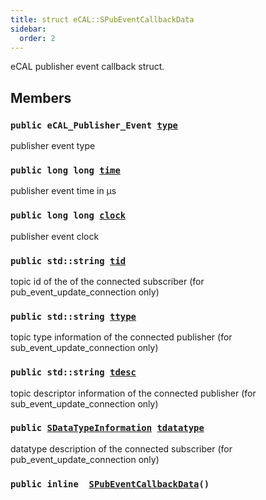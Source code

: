 ```yaml
---
title: struct eCAL::SPubEventCallbackData
sidebar:
  order: 2
---
```


eCAL publisher event callback struct.

## Members

### `public eCAL_Publisher_Event `[`type`](#d7/dcb/structeCAL_1_1SPubEventCallbackData_1aecc8fd8a2f02cbf5386ec5dfcb8dc78d) 

publisher event type

### `public long long `[`time`](#d7/dcb/structeCAL_1_1SPubEventCallbackData_1a8ac417eae8daf46dd5b6a00721268273) 

publisher event time in µs

### `public long long `[`clock`](#d7/dcb/structeCAL_1_1SPubEventCallbackData_1a1998c8d07e9b046f9cf04cfb1b8f7f40) 

publisher event clock

### `public std::string `[`tid`](#d7/dcb/structeCAL_1_1SPubEventCallbackData_1aad6953139e9e168a3313d600e1f2ed12) 

topic id of the of the connected subscriber (for pub_event_update_connection only)

### `public std::string `[`ttype`](#d7/dcb/structeCAL_1_1SPubEventCallbackData_1a6e4f62c71dd68a87379138064e0e54d7) 

topic type information of the connected publisher (for sub_event_update_connection only)

### `public std::string `[`tdesc`](#d7/dcb/structeCAL_1_1SPubEventCallbackData_1a3f57151bd0ae8e9a52bf742473ee23df) 

topic descriptor information of the connected publisher (for sub_event_update_connection only)

### `public `[`SDataTypeInformation`](src/content/docs/doxygen/md/eCAL::SDataTypeInformation.md#d7/d0f/structeCAL_1_1SDataTypeInformation)` `[`tdatatype`](#d7/dcb/structeCAL_1_1SPubEventCallbackData_1aeba8116a327f6e787311e8d75e907112) 

datatype description of the connected subscriber (for pub_event_update_connection only)

### `public inline  `[`SPubEventCallbackData`](#d7/dcb/structeCAL_1_1SPubEventCallbackData_1a5110ac143cdd02f817dfc9854a5f6387)`()` 

